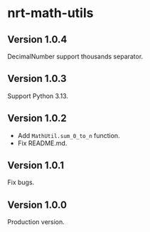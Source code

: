 # nrt-math-utils

## Version 1.0.4

DecimalNumber support thousands separator.

## Version 1.0.3

Support Python 3.13.

## Version 1.0.2

- Add `MathUtil.sum_0_to_n` function.
- Fix README.md.

## Version 1.0.1

Fix bugs.

## Version 1.0.0

Production version.
